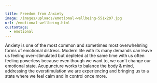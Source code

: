 ```yaml
---

title: Freedom from Anxiety
image: /images/uploads/emotional-wellbeing-551x297.jpg
url: /emotional-wellbeing.html
customtags:
  - emotional
---
```

Anxiety is one of the most common and sometimes most overwhelming forms of emotional distress. Modern life with its many demands can leave us feeling over-stimulated but depleted at the same time with us often feeling powerless because even though we want to, we can't change our emotional state. Acupuncture works to balance the body & mind, addressing the overstimulation we are experiencing and bringing us to a state where we feel calm and in control once more.
